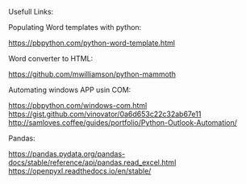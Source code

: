 Usefull Links:

Populating Word templates with python:

https://pbpython.com/python-word-template.html

Word converter to HTML:

https://github.com/mwilliamson/python-mammoth

Automating windows APP usin COM:

https://pbpython.com/windows-com.html
https://gist.github.com/vinovator/0a6d653c22c32ab67e11
http://samloves.coffee/guides/portfolio/Python-Outlook-Automation/

Pandas:

https://pandas.pydata.org/pandas-docs/stable/reference/api/pandas.read_excel.html
https://openpyxl.readthedocs.io/en/stable/